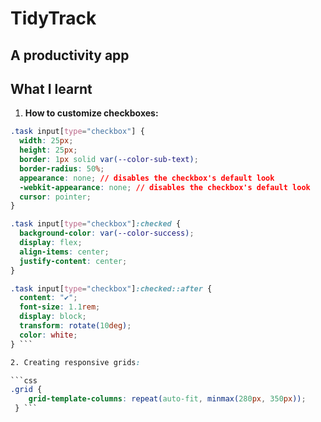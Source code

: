 # TidyTrack

## A productivity app

## What I learnt

1. **How to customize checkboxes:**

````css
.task input[type="checkbox"] {
  width: 25px;
  height: 25px;
  border: 1px solid var(--color-sub-text);
  border-radius: 50%;
  appearance: none; // disables the checkbox's default look
  -webkit-appearance: none; // disables the checkbox's default look
  cursor: pointer;
}

.task input[type="checkbox"]:checked {
  background-color: var(--color-success);
  display: flex;
  align-items: center;
  justify-content: center;
}

.task input[type="checkbox"]:checked::after {
  content: "✔";
  font-size: 1.1rem;
  display: block;
  transform: rotate(10deg);
  color: white;
} ```

2. Creating responsive grids:

```css
.grid {
    grid-template-columns: repeat(auto-fit, minmax(280px, 350px));
 } ```
````

